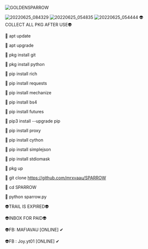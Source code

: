 ![GOLDENSPARROW](https://user-images.githubusercontent.com/20098740/175755730-c391779f-ca5d-4aad-bd96-a70b4750e8d7.gif)

![20220625_084329](https://user-images.githubusercontent.com/20098740/175755720-b2479e0f-6224-4e05-b1bc-7835c500b837.jpg)
![20220625_054835](https://user-images.githubusercontent.com/20098740/175755757-3cfe8093-5046-48b4-9c8c-ffd4f4842c4e.jpg)
![20220625_054444](https://user-images.githubusercontent.com/20098740/175755774-e0a7df4d-c04d-470e-8f4a-b1b6f0d58128.jpg)
👽COLLECT ALL PKG AFTER USE👽

🌟 apt update

🌟 apt upgrade

🌟 pkg install git

🌟 pkg install python

🌟 pip install rich

🌟 pip install requests

🌟 pip install mechanize

🌟 pip install bs4

🌟 pip install futures

🌟 pip3 install --upgrade pip

🌟 pip install proxy

🌟 pip install cython

🌟 pip install simplejson

🌟 pip install stdiomask

🌟 pkg up

🌟 git clone https://github.com/mrxvaau/SPARROW

🌟 cd SPARROW

🌟 python sparrow.py

👽TRAIL IS EXPIRED👽

👽INBOX FOR PAID👽

👽FB: MAFIAVAU [ONLINE] ✔

👽FB : Joy.yt01 [ONLINE] ✔
